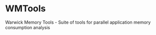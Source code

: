 WMTools
=======

Warwick Memory Tools - Suite of tools for parallel application memory consumption analysis